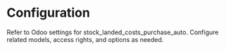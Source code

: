 # Configuration

Refer to Odoo settings for stock_landed_costs_purchase_auto. Configure related models, access rights, and options as needed.
